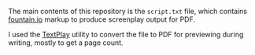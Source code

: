 The main contents of this repository is the `script.txt` file, which contains [fountain.io](http://fountain.io) markup to produce screenplay output for PDF.

I used the [TextPlay](http://olivertaylor.net/textplay/) utility to convert the file to PDF for previewing during writing, mostly to get a page count.
